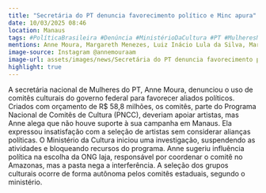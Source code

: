 ```yaml
---
title: "Secretária do PT denuncia favorecimento político e Minc apura"
date: 10/03/2025 08:46
location: Manaus
tags: #PolíticaBrasileira #Denúncia #MinistérioDaCultura #PT #MulheresNaPolítica #CulturaBrasileira #Investigação #Corrupção #Transparência #GovernoFederal #abc360noticias
mentions: Anne Moura, Margareth Menezes, Luiz Inácio Lula da Silva, Marcos Rodrigues, Márcio Tavares, Roberta, Minc.
image-source: Instagram @annemouraam
image-url: assets/images/news/Secretária do PT denuncia favorecimento político e Minc apura.jpg
highlight: true
---
```


A secretária nacional de Mulheres do PT, Anne Moura, denunciou o uso de comitês culturais do governo federal para favorecer aliados políticos. Criados com orçamento de R$ 58,8 milhões, os comitês, parte do Programa Nacional de Comitês de Cultura (PNCC), deveriam apoiar artistas, mas Anne alega que não houve suporte à sua campanha em Manaus. Ela expressou insatisfação com a seleção de artistas sem considerar alianças políticas. O Ministério da Cultura iniciou uma investigação, suspendendo as atividades e bloqueando recursos do programa. Anne sugeriu influência política na escolha da ONG Iaja, responsável por coordenar o comitê no Amazonas, mas a pasta nega a interferência. A seleção dos grupos culturais ocorre de forma autônoma pelos comitês estaduais, segundo o ministério.
